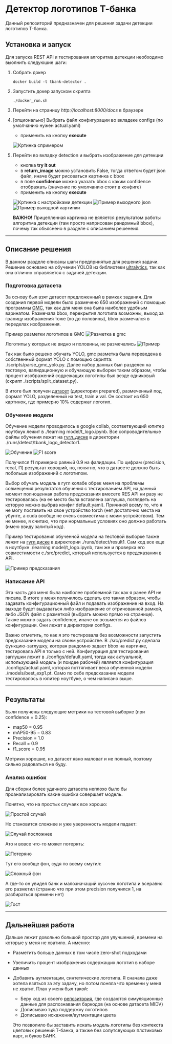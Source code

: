 # Детектор логотипов Т-банка

Данный репозиторий предназначен для решения задачи детекции логотипов Т-банка.

## Установка и запуск

Для запуска REST API и тестирования алгоритма детекции необходимо выолнить следуюшие шаги:

1. Собрать докер 
    ```
    docker build -t tbank-detector .
    ```

2. Запустить докер запуском скрипта
    ```
    ./docker_run.sh
    ``` 

3. Перейти на страницу *http://localhost:8000/docs* в браузере

4. [опционально] Выбрать файл конфигурации во вкладеке configs (по умолчанию нужен actual.yaml)
    - применить на кнопку **execute** 

    ![Кртинка спримером](./images/choose_config.png)

5. Перейти во вкладку detection и выбрать изображение для детекции
    - кнопка **try it out**
    - в **return_image** можно установить False, тогда ответом будет json файл, иначе будет рисоваться картинка с bbox
    - в поле **confidence** можно указать bbox с каким confidence отображать (значение по умолчанию стоит в конфиге)
    - применить на кнопку **execute**

    ![Кртинка с настройками детекции](./images/detect_ex.png)
    ![Пример выходного json](./images/detect_json.png)
    ![Пример выходной картинки](./images/detect_image.png)

    **ВАЖНО!** Прицепленная картинка не вяляется результатом работы алгоритма детекции (там просто наприсован рандомный bbox), почему так обьяснено в разделе с описанием решенеия.

 ---

## Описание решения 

В данном разделе описаны шаги предпринятые для решения задачи. Решение основано на обучении YOLO8 из библиотеки [ultralytics](https://www.ultralytics.com/), так как она отлично справляется с задачей детекции.

### Подготовка датасета

За основу был взят датасет предложенный в рамках задания. Для создания первой модели было размечено 650 изображений с помощью программы [GMC](https://github.com/senyai/gmc), так как для меня она была наиболее удобным варинатом. Размечала bbox, перекрытия логотипа возможны, выход за границу изображения тоже (но до половины), bbox размечался в переделах изображения.


Пример разметки логотипов в GMC
![Разметка в gmc](./images/gmc.png)

Логотипы у которых не видно и половины, не размечались
![Пример](./images/bank.png)

Так как было решено обучать YOLO, gmc разметка была переведена в собственный формат YOLO с помощью скрипта: ./scripts/parse_gmc_yolo.py. Далее набор данных был разделен на тестовую, валидационную и обучающую выборки таким образом, чтобы процент изображений содрежащих логотипы был везде одниковый (скрипт ./scripts/split_dataset.py). 


В итоге был получен [датасет](https://drive.google.com/drive/folders/1IVGv6bI1-JpZm3nqmqAQY_beIc7ANVnq?usp=sharing) (директория prepared), размеченный под формат YOLO, разделенный на test, train и val. Он состоит из 650 картинок, где примерно 10% содержат логотип. 

### Обучение модели

Обучение модели проводилось в google collab, соответвующий юпитер ноутбкук лежит в ./learning model/t_logo.ipynb. Все сопроводительные файлы обучения лежат на [гугл_диске](https://drive.google.com/drive/folders/1IVGv6bI1-JpZm3nqmqAQY_beIc7ANVnq?usp=sharing) в директории ./runs/detect/tbank_logo_detector1.

![Обучение](./images/learning.png)
![F1 score](./images/f1_score.png)

Получился f1 примерно равный 0.9 на фалидации. По цифрам (precision, recal, f1) результат хороший, но, понятно, что в датасете должно быть побольше изображений с логотипом.


Выбор обучать модель в гугл колабе обрек меня на проблемы совмещения результатов обучения с тестированием API, на данный момент полноценная работа предсказания вмесете RES API ни разу не тестировалась (на ее место была вставлена заглушка, поглядеть на которую можно выбрав конфиг default.yaml). Причиной всему то, что я не могу поставить на свое устройство torch (нет достаточно места на убунте, а cuda вообще не очень совместима с моим устройством). Тем не менее, я считаю, что при нормальных условиях оно должно работать (имею ввиду залитый код).


Пример тестирования обученной модели на тестовой выборке также лежит на [гугл диске](https://drive.google.com/drive/folders/1IVGv6bI1-JpZm3nqmqAQY_beIc7ANVnq?usp=sharing) в директории ./runs/detect/result1. Сам код все еще в ноутбуке ./learning model/t_logo.ipynb, там же и проверка его совместимости с./src/predict, который используется в предсказании в API.

![Пример предсказания](./images/test_t_logo.png)

### Написание API

Эта часть для меня была наиболее проблемной так как я ранее API не писала. В итоге у меня получилось сделать его такми образом, чтобы задавать конфигурационный файл и подавать изображение на вход. На выходе будет выдаваться либо изображение от отричованной рамкой, либо JSON файл с разметкой (выбрать можно прямо на странице). Также можно задать confidence, иначе он возьмется из файлов конфигурации. Они лежат в директории configs.


Важно отметить, то как я это тестировала без возможности запустить предсказание модели на своем устройстве. В ./src/predict.py сделала функцию-заглушку, которая рандомно задает bbox на картинке, тестировала API я только с ней. Конфигурация для тестирования заглушки лежит в ./configs/default.yaml, тогда как актуальной, использующей модель (и поидее рабочей) является конфигурация ./configs/actual.yaml, которая поттягивает веса обученной модели ./models/best_exp1.pt. Само по себе предсказание модели тестировалось в юпитер ноутбуке, о чем написано выше.

---

## Результаты

Были получены следующие метрики на тестовой выборке (при confidence = 0.25):

- map50 = 0.95
- mAP50-95 = 0.83
- Precision = 1.0
- Recall = 0.9
- f1_score = 0.95

Метрики хорошие, но датасет явно маловат и не полный, поэтому сильно радоваться не буду.

### Анализ ошибок

Для сборки более удачного датасета неплохо было бы проанализировать какие ошибки совершает модель. 

Понятно, что на простых случаях все хорошо:

![Простой случай](./images/tes_easy.png)

Но становится сложнее и уже уверенность модели падает:

![Случай посложнее](./images/test_middle.png)

Ато и вовсе что-то может потерять:

![Потеряно](./images/lost_cat.png)

Тут его вообще фон, судя по всему смутил:

![Сложный фон](./images/hard_background.png)

А где-то он увидел банк и малозначащий кусочек логотипа и всеравно его разметил (странно что при этом precision получился 1, на разбираться времени нет)

![Гост](./images/ghost.png)

---

## Дальнейшая работа

Дальше лежит довольно большой простор для улучшений, времени на которые у меня не хватило. А именно:
- Разметить больше данных в том числе zero-shot подходами
- Увеличить процент изображения содержащих логотип в наборе данных
- Добавить аугментации, синтетические логотипа. Я сначала даже хотела взяться за эту задачу, но потом поняла что времени у меня не хватит. План у меня был такой:
    - Беру код из своего [репозитория](https://github.com/Keiko-Chan/mipt2025-Dudenko-E-I), где создаются симуляционные данные для распознавания баркодов (на основе датасета MIDV)
    - Дописываю туда поддержку логотипов
    - Дописываю искажения/аугментации цвета

    Это позволило бы заставить искать модель логотипы без контекста цветовых решений Т-банка, а также без сопутсвующих плстиковых карт, и буков БАНК.